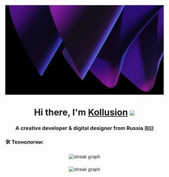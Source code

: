<img align="center" src="https://github.com/Kollusion/Kollusion/blob/main/purple-abstract-5120x2880-11090.jpg?raw=true"/>
<h1 align="center">Hi there, I'm <a href="https://kollusion.netlify.app" target="_blank">Kollusion</a> 
<img src="https://github.com/blackcater/blackcater/raw/main/images/Hi.gif" height="32"/></h1>
<h3 align="center">A creative developer & digital designer from Russia 🇷🇺</h3>

###

<h3 align="left">🛠 Технологии:</h3>

###

<div align="center">
  <img src="https://skillicons.dev/icons?i=js,ts,astro,nextjs,mongodb,react,tailwind,vscode,arch,bun,python,bash,git" height="220" alt="streak graph"  />
</div>

###

<div align="center">
  <img src="https://streak-stats.demolab.com?user=Kollusion&locale=en&mode=daily&theme=dark&hide_border=false&border_radius=5&order=3" height="220" alt="streak graph"  />
</div>

###
